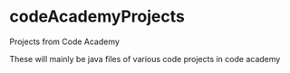 # codeAcademyProjects
Projects from Code Academy

These will mainly be java files of various code projects in code academy
